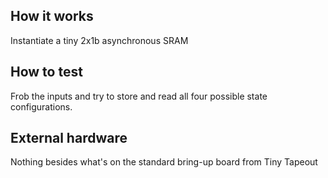 <!---

This file is used to generate your project datasheet. Please fill in the information below and delete any unused
sections.

You can also include images in this folder and reference them in the markdown. Each image must be less than
512 kb in size, and the combined size of all images must be less than 1 MB.
-->

## How it works

Instantiate a tiny 2x1b asynchronous SRAM

## How to test

Frob the inputs and try to store and read all four possible state
configurations.


## External hardware

Nothing besides what's on the standard bring-up board from Tiny
Tapeout

